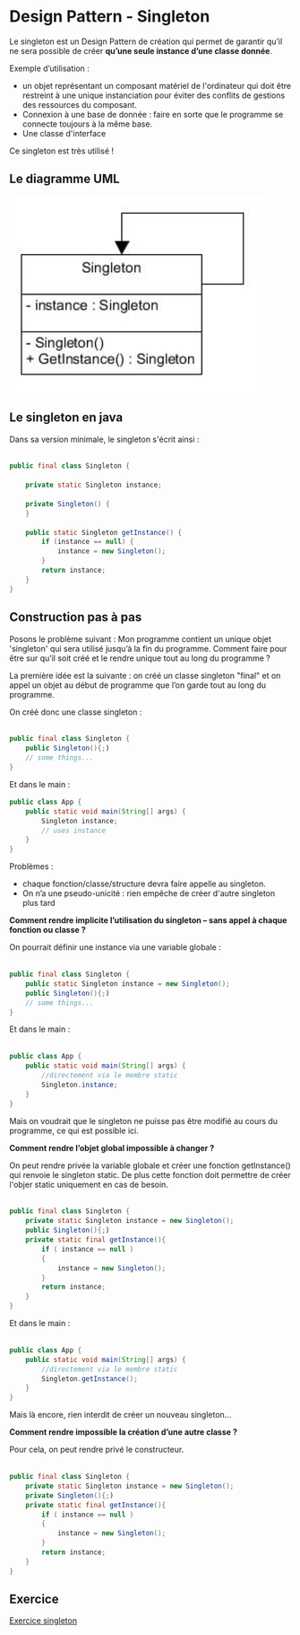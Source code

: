 # Design Pattern - Singleton

Le singleton est un Design Pattern de création qui permet de garantir qu’il ne sera possible de créer **qu’une seule instance d’une classe donnée**. 

Exemple d’utilisation ​:

* un objet représentant un composant matériel de l'ordinateur qui doit être restreint à une unique instanciation pour éviter des conflits de gestions des ressources du composant.
* Connexion à une base de donnée : faire en sorte que le programme se connecte toujours à la même base.
* Une classe d'interface

Ce singleton est très utilisé !

## Le diagramme UML

![singleton](./img/designPattern_singleton.png)

## Le singleton en java

Dans sa version minimale, le singleton s'écrit ainsi :

``` java

public final class Singleton {

    private static Singleton instance;

    private Singleton() {
    }

    public static Singleton getInstance() {
        if (instance == null) {
            instance = new Singleton();
        }
        return instance;
    }
}
```

## Construction pas à pas

Posons le problème suivant : Mon programme contient un unique objet 'singleton' qui sera utilisé jusqu’à la fin du programme. Comment faire pour être sur qu’il soit créé et le rendre unique tout au long du programme ?

La première idée est la suivante : on créé un classe singleton "final" et on appel un objet au début de programme que l’on garde tout au long du programme.

On créé donc une classe singleton :

``` java

public final class Singleton {
    public Singleton(){;)
    // some things...
}

```

Et dans le main :

``` java
public class App {
    public static void main(String[] args) {
        Singleton instance;
        // uses instance
    }
}

```

Problèmes :

* chaque fonction/classe/structure devra faire appelle au singleton.
* On n’a une pseudo-unicité : rien empêche de créer d'autre singleton plus tard

**Comment rendre implicite l’utilisation du singleton – sans appel à chaque fonction ou classe ?**

On pourrait définir une instance via une variable globale :

``` java

public final class Singleton {
    public static Singleton instance = new Singleton();
    public Singleton(){;)
    // some things...
}

```

Et dans le main :

``` java

public class App {
    public static void main(String[] args) {
        //directement via le membre static
        Singleton.instance;
    }
}

```

Mais on voudrait que le singleton ne puisse pas être modifié au cours du programme, ce qui est possible ici.

**Comment rendre l’objet global impossible à changer ?**

On peut rendre privée la variable globale et créer une fonction getInstance() qui renvoie le singleton static. De plus cette fonction doit permettre de créer l'objer static uniquement en cas de besoin.

``` java

public final class Singleton {
    private static Singleton instance = new Singleton();
    public Singleton(){;)
    private static final getInstance(){
        if ( instance == null )
        {
            instance = new Singleton();
        }
        return instance;
    }
}

```

Et dans le main :

``` java

public class App {
    public static void main(String[] args) {
        //directement via le membre static
        Singleton.getInstance();
    }
}

```

Mais là encore, rien interdit de créer un nouveau singleton...

**Comment rendre impossible la création d’une autre classe ?**

Pour cela, on peut rendre privé le constructeur.

``` java

public final class Singleton {
    private static Singleton instance = new Singleton();
    private Singleton(){;)
    private static final getInstance(){
        if ( instance == null )
        {
            instance = new Singleton();
        }
        return instance;
    }
}

```

## Exercice

[Exercice singleton](../Exercices/3.DesignPattern/singleton/README.md)
